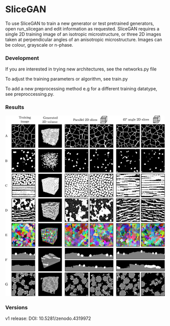 # SliceGAN 

To use SliceGAN to train a new generator or test pretrained generators, open run_slicegan and edit information as requested. SliceGAN requires a single 2D training image of an isotropic microstructure, or three 2D images taken at perpendicular angles of an anisotropic microstructure. Images can be colour, grayscale or n-phase.

### Development

If you are interested in trying new architectures, see the networks.py file

To adjust the training parameters or algorithm, see train.py

To add a new preprocessing method e.g for a different training datatype, see preproccessing.py.

### Results

![](images/SliceGAN_results.png)

### Versions

v1 release: DOI: 10.5281/zenodo.4319972

